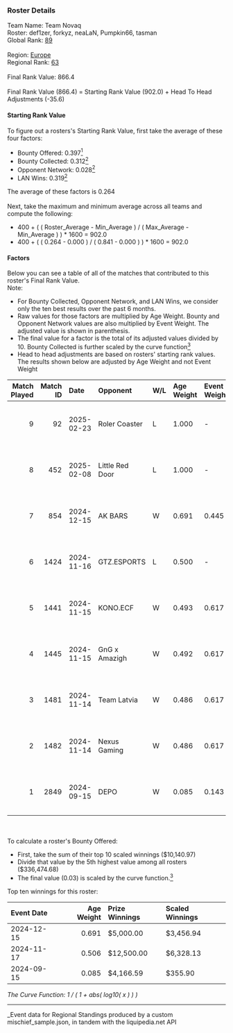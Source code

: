 ### Roster Details<br />
Team Name: Team Novaq<br />
Roster: def1zer, forkyz, neaLaN, Pumpkin66, tasman<br />
Global Rank: [89](../../standings_global_2025_03_01.md)<br />
<br />
Region: [Europe]( ../../standings_europe_2025_03_01.md)<br />
Regional Rank: [63]( ../../standings_europe_2025_03_01.md)<br />
<br />
Final Rank Value:  866.4<br />
<br />
Final Rank Value (866.4) = Starting Rank Value (902.0) + Head To Head Adjustments (-35.6)<br />

#### Starting Rank Value<br />
To figure out a rosters's Starting Rank Value, first take the average of these four factors:<br />
- Bounty Offered: 0.397[<sup>1</sup>](#table2)
- Bounty Collected: 0.312[<sup>2</sup>](#table1)
- Opponent Network: 0.028[<sup>2</sup>](#table1)
- LAN Wins: 0.319[<sup>2</sup>](#table1)

The average of these factors is 0.264<br />
<br />
Next, take the maximum and minimum average across all teams and compute the following:<br />
- 400 + ( ( Roster_Average - Min_Average ) / ( Max_Average - Min_Average ) ) * 1600 = 902.0
- 400 + ( ( 0.264 - 0.000 ) / ( 0.841 - 0.000 ) ) * 1600 = 902.0


#### Factors<br />
Below you can see a table of all of the matches that contributed to this roster's Final Rank Value.<br />
Note:<br />

- For Bounty Collected, Opponent Network, and LAN Wins, we consider only the ten best results over the past 6 months.
- Raw values for those factors are multiplied by Age Weight. Bounty and Opponent Network values are also multiplied by Event Weight. The adjusted value is shown in parenthesis.
- The final value for a factor is the total of its adjusted values divided by 10. Bounty Collected is further scaled by the curve function[<sup>3</sup>](#curveFunction)
- Head to head adjustments are based on rosters' starting rank values. The results shown below are adjusted by Age Weight and not Event Weight
<span id="table1"></span><br />


| Match Played | Match ID | Date       | Opponent        | W/L | Age Weight | Event Weight | Bounty Collected | Opponent Network | LAN Wins  | H2H Adj. | Roster                                         |
| -: | -: | :- | :- | :- | :- | :- | :- | :- | :- | -: | :- |
|            9 |       92 | 2025-02-23 | Roler Coaster   | L   | 1.000      | -            | -                | -                | -         |   -26.41 | def1zer, forkyz, neaLaN, Pumpkin66, tasman     |
|            8 |      452 | 2025-02-08 | Little Red Door | L   | 1.000      | -            | -                | -                | -         |   -27.77 | def1zer, forkyz, neaLaN, Pumpkin66, tasman     |
|            7 |      854 | 2024-12-15 | AK BARS         | W   | 0.691      | 0.445        | 0.008 (0.003)    | 0.000 (0.000)    | 1 (0.691) |     2.39 | dako, def1zer, forkyz, Pumpkin66, tasman       |
|            6 |     1424 | 2024-11-16 | GTZ.ESPORTS     | L   | 0.500      | -            | -                | -                | -         |    -3.81 | dako, def1zer, demente, neaLaN, Pumpkin66      |
|            5 |     1441 | 2024-11-15 | KONO.ECF        | W   | 0.493      | 0.617        | 0.020 (0.006)    | 0.361 (0.110)    | 1 (0.493) |     5.15 | dako, def1zer, demente, neaLaN, Pumpkin66      |
|            4 |     1445 | 2024-11-15 | GnG x Amazigh   | W   | 0.492      | 0.617        | 0.000 (0.000)    | 0.000 (0.000)    | 1 (0.492) |     0.81 | dako, def1zer, demente, neaLaN, Pumpkin66      |
|            3 |     1481 | 2024-11-14 | Team Latvia     | W   | 0.486      | 0.617        | 0.000 (0.000)    | 0.059 (0.018)    | 1 (0.486) |     1.96 | dako, def1zer, demente, neaLaN, Pumpkin66      |
|            2 |     1482 | 2024-11-14 | Nexus Gaming    | W   | 0.486      | 0.617        | 0.178 (0.054)    | 0.497 (0.149)    | 1 (0.486) |    11.59 | dako, def1zer, demente, neaLaN, Pumpkin66      |
|            1 |     2849 | 2024-09-15 | DEPO            | W   | 0.085      | 0.143        | 0.004 (0.000)    | 0.036 (0.000)    | 1 (0.085) |     0.46 | BLVCKM4GIC, def1zer, forkyz, Pumpkin66, tasman |

<br />
<span id="table2"></span><br />
To calculate a roster's Bounty Offered:<br />

- First, take the sum of their top 10 scaled winnings ($10,140.97)
- Divide that value by the 5th highest value among all rosters ($336,474.68)
- The final value (0.03) is scaled by the curve function.[<sup>3</sup>](#curveFunction)

Top ten winnings for this roster:<br />

| Event Date | Age Weight | Prize Winnings | Scaled Winnings |
| :- | -: | :- | :- |
| 2024-12-15 |      0.691 | $5,000.00      | $3,456.94       |
| 2024-11-17 |      0.506 | $12,500.00     | $6,328.13       |
| 2024-09-15 |      0.085 | $4,166.59      | $355.90         |


<span id="curveFunction"></span>_The Curve Function: 1 / ( 1 + abs( log10( x ) ) )_<br />

---
_Event data for Regional Standings produced by a custom mischief_sample.json, in tandem with the liquipedia.net API<br />

